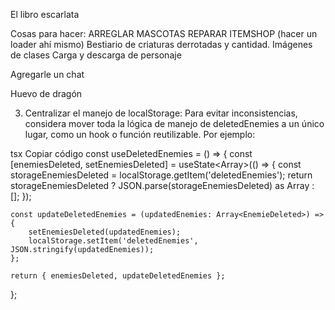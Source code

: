El libro escarlata

Cosas para hacer:
ARREGLAR MASCOTAS
REPARAR ITEMSHOP (hacer un loader ahí mismo)
Bestiario de criaturas derrotadas y cantidad.
Imágenes de clases
Carga y descarga de personaje

Agregarle un chat



Huevo de dragón


3. Centralizar el manejo de localStorage:
Para evitar inconsistencias, considera mover toda la lógica de manejo de deletedEnemies a un único lugar, como un hook o función reutilizable. Por ejemplo:

tsx
Copiar código
const useDeletedEnemies = () => {
    const [enemiesDeleted, setEnemiesDeleted] = useState<Array<EnemieDeleted>>(() => {
        const storageEnemiesDeleted = localStorage.getItem('deletedEnemies');
        return storageEnemiesDeleted ? JSON.parse(storageEnemiesDeleted) as Array<EnemieDeleted> : [];
    });

    const updateDeletedEnemies = (updatedEnemies: Array<EnemieDeleted>) => {
        setEnemiesDeleted(updatedEnemies);
        localStorage.setItem('deletedEnemies', JSON.stringify(updatedEnemies));
    };

    return { enemiesDeleted, updateDeletedEnemies };
};

